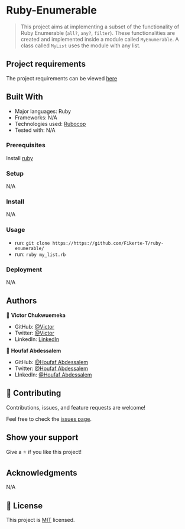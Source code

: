 # Ruby-Enumerable

> This project aims at implementing a subset of the functionality of Ruby Enumerable (`all?`, `any?`, `filter`). These functionalities are created and implemented inside a module called `MyEnumerable`. A class called `MyList` uses the module with any list.
## Project requirements

The project requirements can be viewed [here](https://github.com/microverseinc/curriculum-ruby/blob/main/simple-ruby/create_your_own_enumerable.md)

## Built With

- Major languages: Ruby
- Frameworks: N/A
- Technologies used: [Rubocop](https://rubocop.org/)
- Tested with: N/A

### Prerequisites

Install [ruby](https://www.ruby-lang.org/en/)

### Setup

N/A

### Install

N/A

### Usage

- run: `git clone https://https://github.com/Fikerte-T/ruby-enumerable/`
- run: `ruby my_list.rb`

### Deployment

N/A

## Authors

👤 **Victor Chukwuemeka**

- GitHub: [@Victor](https://github.com/chukwuemeka1234/)
- Twitter: [@Victor](https://twitter.com/@avc_victor)
- LinkedIn: [LinkedIn](https://www.linkedin.com/in/vic-chukwuemeka/)

👤 **Houfaf Abdessalem**

- GitHub: [@Houfaf Abdessalem](https://github.com/abdessalem1998)
- Twitter: [@Houfaf Abdessalem](https://twitter.com/HAbdssalem)
- LInkedIn: [@Houfaf Abdessalem](https://www.linkedin.com/in/houfafabdessalem/)

## 🤝 Contributing

Contributions, issues, and feature requests are welcome!

Feel free to check the [issues page](https://github.com/Hombre2014/Decode-a-morse-code).

## Show your support

Give a ⭐️ if you like this project!

## Acknowledgments

N/A

## 📝 License

This project is [MIT](./license.md) licensed.
